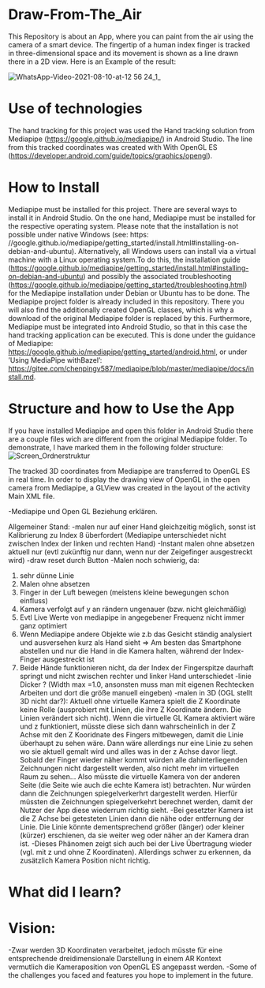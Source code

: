 # Draw-From-The_Air
This Repository is about an App, where you can paint from the air using the camera of a smart device. The fingertip of a human index finger is tracked in three-dimensional space and its movement is shown as a line drawn there in a 2D view. Here is an Example of the result:

![WhatsApp-Video-2021-08-10-at-12 56 24_1_](https://user-images.githubusercontent.com/33716855/136687730-5e57ec97-a87a-444b-bbc0-95f9b116f721.gif)


# Use of technologies
The hand tracking for this project was used the Hand tracking solution from Mediapipe (https://google.github.io/mediapipe/) in Android Studio. The line from this tracked coordinates was created with With OpenGL ES (https://developer.android.com/guide/topics/graphics/opengl).

# How to Install 
Mediapipe must be installed for this project. There are several ways to install it in Android Studio. On the one hand, Mediapipe must be installed for the respective operating system. Please note that the installation is not possible under native Windows (see: https: //google.github.io/mediapipe/getting_started/install.html#installing-on-debian-and-ubuntu). Alternatively, all Windows users can install via a virtual machine with a Linux operating system.To do this, the installation guide (https://google.github.io/mediapipe/getting_started/install.html#installing-on-debian-and-ubuntu) and possibly the associated troubleshooting (https://google.github.io/mediapipe/getting_started/troubleshooting.html) for the Mediapipe installation under Debian or Ubuntu has to be done. The Mediapipe project folder is already included in this repository. There you will also find the additionally created OpenGL classes, which is why a download of the original Mediapipe folder is replaced by this. Furthermore, Mediapipe must be integrated into Android Studio, so that in this case the hand tracking application can be executed. This is done under the guidance of Mediapipe: https://google.github.io/mediapipe/getting_started/android.html, or under ’Using MediaPipe withBazel’: https://gitee.com/chenpingv587/mediapipe/blob/master/mediapipe/docs/install.md. 

# Structure and how to Use the App 
If you have installed Mediapipe and open this folder in Android Studio there are a couple files wich are different from the original Mediapipe folder. To demonstrate, I have marked them in the following folder structure: 
![Screen_Ordnerstruktur](https://user-images.githubusercontent.com/33716855/136821877-e3028ddb-1620-4841-85c9-c43a236fc951.jpg)


The tracked 3D coordinates from Mediapipe are transferred to OpenGL ES in real time. In order to display the drawing view of OpenGL in the open camera from Mediapipe, a GLView was created in the layout of the activity Main XML file.

 -Mediapipe und Open GL Beziehung erklären. 
 
 
 Allgemeiner Stand:
-malen nur auf einer Hand gleichzeitig möglich, sonst ist Kalibrierung zu Index 8 überfordert (Mediapipe unterschiedet nicht zwischen Index der linken und rechten Hand)
-Instant malen ohne absetzen aktuell nur (evtl zukünftig nur dann, wenn nur der Zeigefinger ausgestreckt wird)
-draw reset durch Button
-Malen noch schwierig, da:
1. sehr dünne Linie
2. Malen ohne absetzen 
3. Finger in der Luft bewegen (meistens kleine bewegungen schon einfluss) 
4. Kamera verfolgt auf y an rändern ungenauer (bzw. nicht gleichmäßig)
5. Evtl Live Werte von mediapipe in angegebener Frequenz nicht immer ganz optimiert 
6. Wenn Mediapipe andere Objekte wie z.b das Gesicht ständig analysiert und ausversehen kurz als Hand sieht
=> Am besten das Smartphone abstellen und nur die Hand in die Kamera halten, während der Index-Finger ausgestreckt ist
7. Beide Hände funktionieren nicht, da der Index der Fingerspitze daurhaft springt und nicht zwischen rechter und linker Hand unterschiedet
-linie Dicker ? (Width max =1.0, ansonsten muss man mit eigenen Rechtecken Arbeiten und dort die größe manuell eingeben)
-malen in 3D (OGL stellt 3D nicht dar?): 
Aktuell ohne virtuelle Kamera spielt die Z Koordinate keine Rolle (ausprobiert mit Linien, die ihre Z Koordinate ändern. Die Linien verändert sich nicht). Wenn die virtuelle GL Kamera aktiviert wäre und z funktioniert, müsste diese sich dann wahrscheinlich in der Z Achse mit den Z Kooridnate des Fingers mitbewegen, damit die Linie überhaupt zu sehen wäre. Dann wäre allerdings nur eine Linie zu sehen wo sie aktuell gemalt wird und alles was in der z Achse davor liegt. Sobald der Finger wieder näher kommt würden alle dahinterliegenden Zeichnungen nicht dargestellt werden, also nicht mehr im virtuellen Raum zu sehen...
Also müsste die virtuelle Kamera von der anderen Seite (die Seite wie auch die echte Kamera ist) betrachten. Nur würden dann die Zeichnungen spiegelverkerhrt dargestellt werden. Hierfür müssten die Zeichnungen spiegelverkehrt berechnet werden, damit der Nutzer der App diese wiederrum richtig sieht. 
-Bei gesetzter Kamera ist die Z Achse bei getesteten Linien dann die nähe oder entfernung der Linie. Die Linie könnte dementsprechend größer (länger)  oder kleiner (kürzer) erschienen, da sie weiter weg oder näher an der Kamera dran ist. 
-Dieses Phänomen zeigt sich auch bei der Live Übertragung wieder (vgl. mit z und ohne Z Koordinaten). Allerdings schwer zu erkennen, da zusätzlich Kamera Position nicht richtig.

#  What did I learn?

#  Vision:
-Zwar werden 3D Koordinaten verarbeitet, jedoch müsste für eine entsprechende dreidimensionale Darstellung in einem AR Kontext vermutlich die Kameraposition von OpenGL ES angepasst werden.
-Some of the challenges you faced and features you hope to implement in the future.
